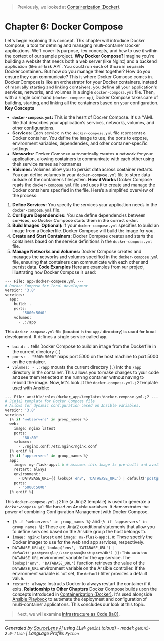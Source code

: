 > Previously, we looked at [Containerization (Docker)](05_containerization-docker.md).

# Chapter 6: Docker Compose
Let's begin exploring this concept. This chapter will introduce Docker Compose, a tool for defining and managing multi-container Docker applications. We'll cover its purpose, key concepts, and how to use it within the context of our sample project.
**Why Docker Compose?**
Imagine you're building a website that needs both a web server (like Nginx) and a backend application (like a Flask API). You could run each of these in separate Docker containers. But how do you manage them together? How do you ensure they can communicate? This is where Docker Compose comes in.
Docker Compose is like an orchestrator for your Docker containers. Instead of manually starting and linking containers, you define all your application's services, networks, and volumes in a single `docker-compose.yml` file. Then, with a single command (`docker-compose up`), Docker Compose takes care of building, starting, and linking all the containers based on your configuration.
**Key Concepts**
*   **`docker-compose.yml`:** This is the heart of Docker Compose. It's a YAML file that describes your application's services, networks, volumes, and other configurations.
*   **Services:** Each service in the `docker-compose.yml` file represents a Docker container. You define the image to use, the ports to expose, environment variables, dependencies, and other container-specific settings.
*   **Networks:** Docker Compose automatically creates a network for your application, allowing containers to communicate with each other using their service names as hostnames.
*   **Volumes:** Volumes allow you to persist data across container restarts. You can define volumes in your `docker-compose.yml` file to store data outside of the container's filesystem.
**How it Works**
Docker Compose reads the `docker-compose.yml` file and uses it to create and manage the Docker containers specified in the file. Here's a simplified overview of the process:
1.  **Define Services:** You specify the services your application needs in the `docker-compose.yml` file.
2.  **Configure Dependencies:** You can define dependencies between services, so Docker Compose starts them in the correct order.
3.  **Build Images (Optional):** If your `docker-compose.yml` specifies to build an image from a Dockerfile, Docker Compose will build the image for you.
4.  **Create and Start Containers:** Docker Compose creates and starts the containers based on the service definitions in the `docker-compose.yml` file.
5.  **Manage Networks and Volumes:** Docker Compose creates and manages the networks and volumes specified in the `docker-compose.yml` file, ensuring that containers can communicate with each other and persist data.
**Code Examples**
Here are examples from our project, illustrating how Docker Compose is used:
```python
--- File: app/docker-compose.yml ---
# Docker Compose for local development
version: '3.8'
services:
  app:
    build: .
    ports:
      - "5000:5000"
    volumes:
      - .:/app
```
This `docker-compose.yml` file (located in the `app/` directory) is used for local development. It defines a single service called `app`.
*   `build: .` tells Docker Compose to build an image from the Dockerfile in the current directory (`.`).
*   `ports: - "5000:5000"` maps port 5000 on the host machine to port 5000 on the container.
*   `volumes: - .:/app` mounts the current directory (`.`) into the `/app` directory in the container. This allows you to make changes to your code and see them reflected in the running container without having to rebuild the image.
Now, let's look at the `docker-compose.yml.j2` template used with Ansible:
```python
--- File: ansible/roles/docker_app/templates/docker-compose.yml.j2 ---
# Jinja2 template for Docker Compose file
# Allows for dynamic configuration based on Ansible variables.
version: '3.8'
services:
  {% if 'webservers' in group_names %}
  web:
    image: nginx:latest
    ports:
      - "80:80"
    volumes:
      - ./nginx.conf:/etc/nginx/nginx.conf
  {% endif %}
  {% if 'appservers' in group_names %}
  app:
    image: my-flask-app:1.0 # Assumes this image is pre-built and available
    restart: always
    environment:
      - DATABASE_URL={{ lookup('env', 'DATABASE_URL') | default('postgresql://user:pass@host:port/db') }}
    ports:
      - "5000:5000"
  {% endif %}
```
This `docker-compose.yml.j2` file (a Jinja2 template) is used to generate a `docker-compose.yml` file based on Ansible variables. It demonstrates the power of combining Configuration Management with Docker Compose.
*   `{% if 'webservers' in group_names %}` and `{% if 'appservers' in group_names %}`: These are Jinja2 conditional statements that allow you to define services based on the Ansible group the host belongs to.
*   `image: nginx:latest` and `image: my-flask-app:1.0`: These specify the Docker images to use for the web and app services, respectively.
*   `DATABASE_URL={{ lookup('env', 'DATABASE_URL') | default('postgresql://user:pass@host:port/db') }}`: This sets the `DATABASE_URL` environment variable for the `app` service. The `lookup('env', 'DATABASE_URL')` function retrieves the value of the `DATABASE_URL` environment variable on the Ansible controller. If the environment variable is not set, the `default` filter provides a default value.
*   `restart: always`: Instructs Docker to always restart the container if it exits.
**Relationship to Other Chapters**
Docker Compose builds upon the concepts introduced in [Containerization (Docker)](06_containerization-docker.md). It's used alongside [Ansible Playbook](08_ansible-playbook.md) to automate the deployment and configuration of multi-container applications.
This concludes our look at this topic.

> Next, we will examine [Infrastructure as Code (IaC)](07_infrastructure-as-code-iac.md).


---

*Generated by [SourceLens AI](https://github.com/openXFlow/sourceLensAI) using LLM: `gemini` (cloud) - model: `gemini-2.0-flash` | Language Profile: `Python`*